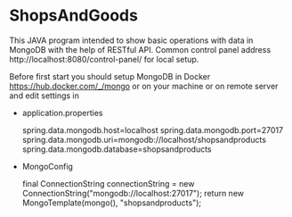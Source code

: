 # ShopsAndGoods

This JAVA program intended to show basic operations with data in MongoDB with the help of RESTful API.
Common control panel address http://localhost:8080/control-panel/ for local setup.

Before first start you should setup MongoDB in Docker https://hub.docker.com/_/mongo or on your machine or on remote server and edit settings in 

- application.properties

  spring.data.mongodb.host=localhost
  spring.data.mongodb.port=27017
  spring.data.mongodb.uri=mongodb://localhost/shopsandproducts
  spring.data.mongodb.database=shopsandproducts

- MongoConfig

  final ConnectionString connectionString = new ConnectionString("mongodb://localhost:27017");
  return new MongoTemplate(mongo(), "shopsandproducts");
